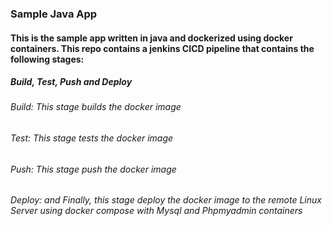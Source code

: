 ### Sample Java App
#### This is the sample app written in java and dockerized using docker containers. This repo contains a jenkins CICD pipeline that contains the following stages:
##### Build, Test, Push and Deploy
###### Build: This stage builds the docker image
###### Test: This stage tests the docker image
###### Push: This stage push the docker image
###### Deploy: and Finally, this stage deploy the docker image to the remote Linux Server using docker compose with Mysql and Phpmyadmin containers
